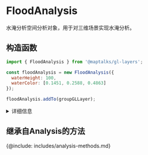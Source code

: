 # FloodAnalysis

水淹分析空间分析对象，用于对三维场景实现水淹分析。

## 构造函数

```js
import { FloodAnalysis } from '@maptalks/gl-layers';

const floodAnalysis = new FloodAnalysis({
  waterHeight: 100,
  waterColor: [0.1451, 0.2588, 0.4863]
});

floodAnalysis.addTo(groupGLLayer);
```

<details><summary>详细信息</summary>
<div>
参数：

* options\* **Object** 配置参数，可选的配置项如下：

| 配置名               |  类型    |  描述                     | 默认值 |
|  ------             | :----:   | ----                      |   :-----------:  |
|waterHeight          | Number   | 水面高度                   | 0 |
|waterColor           | Number[] | 三位归一化数组，水面颜色    | [0.1451, 0.2588, 0.4863] |

</div>
</details>

## 继承自Analysis的方法

{@include: includes/analysis-methods.md}